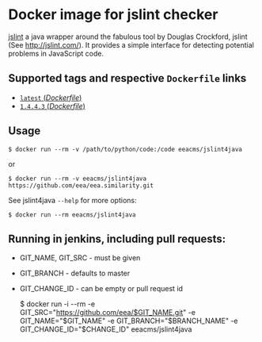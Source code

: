 # Docker image for jslint checker

[jslint](http://www.jslint.com/) a java wrapper around the fabulous tool by Douglas Crockford, jslint (See http://jslint.com/). It provides a simple interface for detecting potential problems in JavaScript code.


## Supported tags and respective `Dockerfile` links

- [`latest` (*Dockerfile*)](https://github.com/eea/eea.docker.jslint4java/blob/master/Dockerfile)
- [`1.4.4.3` (*Dockerfile*)](https://github.com/eea/eea.docker.jslint4java/blob/1.4.4.3/Dockerfile)

## Usage

    $ docker run --rm -v /path/to/python/code:/code eeacms/jslint4java

or

    $ docker run --rm -v eeacms/jslint4java https://github.com/eea/eea.similarity.git

See jslint4java `--help` for more options:


    $ docker run --rm eeacms/jslint4java

## Running in jenkins, including pull requests:

* GIT_NAME, GIT_SRC  - must be given
* GIT_BRANCH - defaults to master
* GIT_CHANGE_ID - can be empty or pull request id

    $ docker run -i --rm -e GIT_SRC="https://github.com/eea/$GIT_NAME.git" -e GIT_NAME="$GIT_NAME" -e GIT_BRANCH="$BRANCH_NAME" -e GIT_CHANGE_ID="$CHANGE_ID" eeacms/jslint4java

